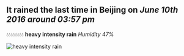 ## It rained the last time in Beijing on *June 10th 2016 around 03:57 pm*
💧💧💧💧💧💧💧💧  **heavy intensity rain** *Humidity 47%*

![heavy intensity rain](http://openweathermap.org/img/w/10d.png)
